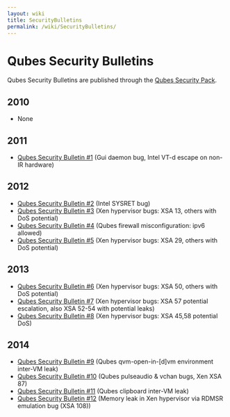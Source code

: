 ```yaml
---
layout: wiki
title: SecurityBulletins
permalink: /wiki/SecurityBulletins/
---
```


Qubes Security Bulletins
========================

Qubes Security Bulletins are published through the [Qubes Security Pack](/wiki/SecurityPack).

2010
----

-   None

2011
----

-   [​Qubes Security Bulletin \#1](https://groups.google.com/d/msg/qubes-devel/kRQSQircYKk/KW1lihKLFjYJ) (Gui daemon bug, Intel VT-d escape on non-IR hardware)

2012
----

-   [​Qubes Security Bulletin \#2](https://groups.google.com/d/msg/qubes-devel/JIpZoQUP6dQ/g6TvtpUHzBQJ) (Intel SYSRET bug)
-   [​Qubes Security Bulletin \#3](https://groups.google.com/d/msg/qubes-devel/KM1jMCE5SZM/La350T7h7C0J) (Xen hypervisor bugs: XSA 13, others with DoS potential)
-   [​Qubes Security Bulletin \#4](https://groups.google.com/d/msg/qubes-devel/0y8ikKy5l7c/sME-x9Ov7CgJ) (Qubes firewall misconfiguration: ipv6 allowed)
-   [​Qubes Security Bulletin \#5](https://groups.google.com/d/msg/qubes-devel/pXADmQOMmvo/VSdk2IDk0a0J) (Xen hypervisor bugs: XSA 29, others with DoS potential)

2013
----

-   [​Qubes Security Bulletin \#6](https://groups.google.com/d/msg/qubes-devel/UirCw7R3Muo/muBA8UixL54J) (Xen hypervisor bugs: XSA 50, others with DoS potential)
-   [​Qubes Security Bulletin \#7](https://groups.google.com/d/msg/qubes-devel/KqZdbcgkTGU/YaTwNcQhcrgJ) (Xen hypervisor bugs: XSA 57 potential escalation, also XSA 52-54 with potential leaks)
-   [​Qubes Security Bulletin \#8](https://groups.google.com/d/msg/qubes-devel/xj9KAW5inQc/YOrhOAQ7HU0J) (Xen hypervisor bugs: XSA 45,58 potential DoS)

2014
----

-   [​Qubes Security Bulletin \#9](https://groups.google.com/d/msg/qubes-devel/XgTo6L8-5XA/JLOadvBqnqMJ) (Qubes qvm-open-in-[d]vm environment inter-VM leak)
-   [​Qubes Security Bulletin \#10](https://groups.google.com/d/msg/qubes-devel/VO1URqYWbok/8vp-VnE7iXEJ) (Qubes pulseaudio & vchan bugs, Xen XSA 87)
-   [​Qubes Security Bulletin \#11](https://groups.google.com/d/msg/qubes-devel/QHXI0qXAPhk/gSF7m4KD37QJ) (Qubes clipboard inter-VM leak)
-   [​Qubes Security Bulletin \#12](https://groups.google.com/d/msg/qubes-devel/HgQ_aWt-EBU/8VWzu2IrQdQJ) (Memory leak in Xen hypervisor via RDMSR emulation bug (XSA 108))

